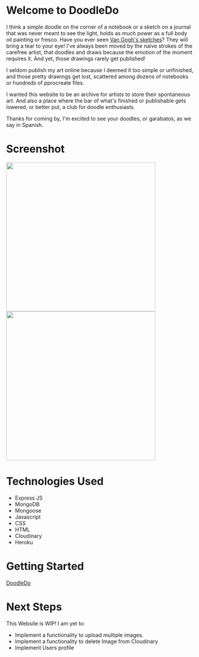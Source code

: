 # Welcome to DoodleDo

I think a simple doodle on the corner of a notebook or a sketch on a journal that was never meant to see the light, holds as much power as a full body oil painting or fresco. Have you ever seen [Van Gogh's sketches](https://cdn.shopify.com/s/files/1/0520/1625/1049/files/Van_Gogh2_600x600.jpg?v=1615408585)? They will bring a tear to your eye! 
I've always been moved by the naive strokes of the carefree artist, that doodles and draws because the emotion of the moment requires it. And yet, those drawings rarely get published!

I seldom publish my art online because I deemed it too simple or unfinished, and those pretty drawings get lost, scattered among dozens of notebooks or hundreds of pprocreate files.  

I wanted this website to be an archive for artists to store their spontaneous art. And also a place where the bar of what's finished or publishable gets lowered, or better put, a club for doodle enthusiasts. 

Thanks for coming by, I'm excited to see your doodles, or garabatos, as we say in Spanish.


# Screenshot

<img width="400" height="400" src="/images/DoodleDo-2.png">
<img width="400" height="400" src="/images/DoodleDo-1.png">

# Technologies Used

- Express JS
- MongoDB
- Mongoose
- Javascript
- CSS
- HTML
- Cloudinary
- Heroku

# Getting Started

[DoodleDo](https://doodledo-27d6a85751ae.herokuapp.com/)

# Next Steps
This Website is WIP! I am yet to:
- Implement a functionality to upload multiple images.
- Implement a functionality to delete Image from Cloudinary
- Implement Users profile
